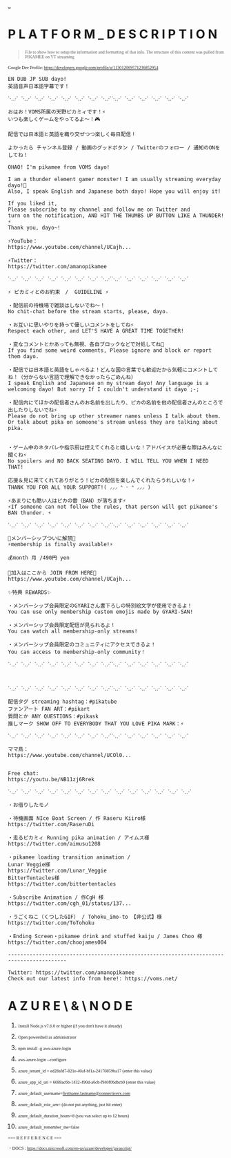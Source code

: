 w<style>

- {background-color: #000; color: #eee; font-family: sans-serif !important;}
  p {font-family: georgia, serif; font-size: x-small;}
  hr {color: #767676; height: 3px;}
  a:hover {color: #1ACCAB; text-decoration: none;}
  </style>

# P L A T F O R M \_ D E S C R I P T I O N

> File to show how to setup the information and formatting of that info. The structure of this content was pulled from PIKAMEE on YT streaming

Google Dev Profile: https://developers.google.com/profile/u/113012069571236852954

```
EN DUB JP SUB dayo!
英語音声日本語字幕です！

⋱⋰ ⋱⋰ ⋱⋰ ⋱⋰ ⋱⋰ ⋱⋰ ⋱⋰ ⋱⋰⋱⋰ ⋱⋰ ⋱⋰ ⋱⋰ ⋱⋰ ⋱⋰

おはお！VOMS所属の天野ピカミィです！⚡
いつも楽しくゲームをやってるよ～！🎮

配信では日本語と英語を織り交ぜつつ楽しく毎日配信！

よかったら チャンネル登録 / 動画のグッドボタン / Twitterのフォロー / 通知のONをしてね！

OHAO! I'm pikamee from VOMS dayo!

I am a thunder element gamer monster! I am usually streaming everyday dayo!🍩
Also, I speak English and Japanese both dayo! Hope you will enjoy it!

If you liked it,
Please subscribe to my channel and follow me on Twitter and
turn on the notification, AND HIT THE THUMBS UP BUTTON LIKE A THUNDER!⚡
Thank you, dayo~!

⚡YouTube：
https://www.youtube.com/channel/UCajh...

⚡Twitter：
https://twitter.com/amanopikamee

⋱⋰ ⋱⋰ ⋱⋰ ⋱⋰ ⋱⋰ ⋱⋰ ⋱⋰ ⋱⋰⋱⋰ ⋱⋰ ⋱⋰ ⋱⋰ ⋱⋰ ⋱⋰

⚡ ピカミィとのお約束　/  GUIDELINE ⚡

・配信前の待機場で雑談はしないでね～！
No chit-chat before the stream starts, please, dayo.

・お互いに思いやりを持って優しいコメントをしてね⚡
Respect each other, and LET'S HAVE A GREAT TIME TOGETHER!

・変なコメントとかあっても無視、各自ブロックなどで対処してね🐛
If you find some weird comments, Please ignore and block or report them dayo.

・配信では日本語と英語をしゃべるよ！どんな国の言葉でも歓迎だから気軽にコメントしてね！（分からない言語で理解できなかったらごめんね）
I speak English and Japanese on my stream dayo! Any language is a welcoming dayo! But sorry If I couldn't understand it dayo ;-;

・配信内にてほかの配信者さんのお名前を出したり、ピカの名前を他の配信者さんのところで出したりしないでね⚡
Please do not bring up other streamer names unless I talk about them.
Or talk about pika on someone's stream unless they are talking about pika.


・ゲーム中のネタバレや指示厨は控えてくれると嬉しいな！アドバイスが必要な際はみんなに聞くね⚡
No spoilers and NO BACK SEATING DAYO. I WILL TELL YOU WHEN I NEED THAT!

応援＆見に来てくれてありがとう！ピカの配信を楽しんでくれたらうれしいな！⚡
THANK YOU FOR ALL YOUR SUPPORT!( ⸝⸝⸝ ᐢ ᵕ ᐢ ⸝⸝⸝ )

⚡あまりにも酷い人はピカの雷（BAN）が落ちます⚡
⚡If someone can not follow the rules, that person will get pikamee's BAN thunder. ⚡

⋱⋰ ⋱⋰ ⋱⋰ ⋱⋰ ⋱⋰ ⋱⋰ ⋱⋰ ⋱⋰⋱⋰ ⋱⋰ ⋱⋰ ⋱⋰ ⋱⋰ ⋱⋰

🍩メンバーシップついに解禁🍩
⚡membership is finally available!⚡

💰month 月 /490円 yen

🔴加入はここから JOIN FROM HERE🔴
https://www.youtube.com/channel/UCajh...

✨特典 REWARDS✨

・メンバーシップ会員限定のGYARIさん書下ろしの特別絵文字が使用できるよ！
You can use only membership custom emojis made by GYARI-SAN!

・メンバーシップ会員限定配信が見られるよ！
You can watch all membership-only streams!

・メンバーシップ会員限定のコミュニティにアクセスできるよ！
You can access to membership-only community！

⋱⋰ ⋱⋰ ⋱⋰ ⋱⋰ ⋱⋰ ⋱⋰ ⋱⋰ ⋱⋰⋱⋰ ⋱⋰ ⋱⋰ ⋱⋰ ⋱⋰ ⋱⋰



⋱⋰ ⋱⋰ ⋱⋰ ⋱⋰ ⋱⋰ ⋱⋰ ⋱⋰ ⋱⋰⋱⋰ ⋱⋰ ⋱⋰ ⋱⋰ ⋱⋰ ⋱⋰

配信タグ streaming hashtag：#pikatube
ファンアート FAN ART：#pikart
質問とか ANY QUESTIONS：#pikask
推しマーク SHOW OFF TO EVERYBODY THAT YOU LOVE PIKA MARK：⚡

⋱⋰ ⋱⋰ ⋱⋰ ⋱⋰ ⋱⋰ ⋱⋰ ⋱⋰ ⋱⋰⋱⋰ ⋱⋰ ⋱⋰ ⋱⋰ ⋱⋰ ⋱⋰

ママ鳥：
https://www.youtube.com/channel/UCOl0...


Free chat:
https://youtu.be/NB11zj6Rrek

⋱⋰ ⋱⋰ ⋱⋰ ⋱⋰ ⋱⋰ ⋱⋰ ⋱⋰ ⋱⋰ ⋱⋰ ⋱⋰ ⋱⋰ ⋱⋰ ⋱⋰ ⋱⋰

・お借りしたモノ

・待機画面 NIce Boat Screen / 作 Raseru Kiiro様
https://twitter.com/RaseruDi

・走るピカミィ Running pika animation / アイムス様
https://twitter.com/aimusu1208

・pikamee loading transition animation /
Lunar Veggie様
https://twitter.com/Lunar_Veggie
BitterTentacles様
https://twitter.com/bittertentacles

・Subscribe Animation / 作CgH 様
https://twitter.com/cgh_01/status/137...

・うごくねこ（くつしたGIF） / Tohoku_imo-to 【非公式】様
https://twitter.com/ToTohoku

・Ending Screen・pikamee drink and stuffed kaiju / James Choo 様
https://twitter.com/choojames004

-----------------------------------------------------------------------------------------

Twitter: https://twitter.com/amanopikamee
Check out our latest info from here!: https://voms.net/

```

# A Z U R E \ & \ N O D E

1.  Install Node.js v7.6.0 or higher (if you don't have it already)

2.  Open powershell as administrator

3.  npm install -g aws-azure-login

4.  aws-azure-login --configure

5.  azure_tenant_id = ed28afd7-821e-40af-bf1a-24170859ba17 (enter this value)

6.  azure_app_id_uri = 6088ac6b-1432-490d-a6cb-f940f06dbcb9 (enter this value)

7.  azure_default_username=firstname.lastname@connectiverx.com

8.  azure_default_role_arn= (do not put anything, just hit enter)

9.  azure_default_duration_hours=8 (you van select up to 12 hours)

10. azure_default_remember_me=false

=== R E F F E R E N C E ===

・DOCS : https://docs.microsoft.com/en-us/azure/developer/javascript/
